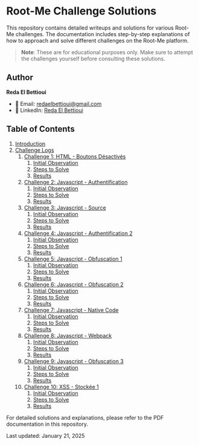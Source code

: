 # Root-Me Challenge Solutions

This repository contains detailed writeups and solutions for various Root-Me challenges. The documentation includes step-by-step explanations of how to approach and solve different challenges on the Root-Me platform.

> **Note**: These are for educational purposes only. Make sure to attempt the challenges yourself before consulting these solutions.

## Author

**Reda El Bettioui**
- 📧 Email: [redaelbettioui@gmail.com](mailto:redaelbettioui@gmail.com)
- 💼 LinkedIn: [Reda El Bettioui](https://www.linkedin.com/in/reda-el-bettioui/)

## Table of Contents

1. [Introduction](#introduction)
2. [Challenge Logs](#challenge-logs)
   1. [Challenge 1: HTML - Boutons Désactivés](#challenge-1-html---boutons-désactivés)
      1. [Initial Observation](#initial-observation)
      2. [Steps to Solve](#steps-to-solve)
      3. [Results](#results)
   2. [Challenge 2: Javascript - Authentification](#challenge-2-javascript---authentification)
      1. [Initial Observation](#initial-observation-1)
      2. [Steps to Solve](#steps-to-solve-1)
      3. [Results](#results-1)
   3. [Challenge 3: Javascript - Source](#challenge-3-javascript---source)
      1. [Initial Observation](#initial-observation-2)
      2. [Steps to Solve](#steps-to-solve-2)
      3. [Results](#results-2)
   4. [Challenge 4: Javascript - Authentification 2](#challenge-4-javascript---authentification-2)
      1. [Initial Observation](#initial-observation-3)
      2. [Steps to Solve](#steps-to-solve-3)
      3. [Results](#results-3)
   5. [Challenge 5: Javascript - Obfuscation 1](#challenge-5-javascript---obfuscation-1)
      1. [Initial Observation](#initial-observation-4)
      2. [Steps to Solve](#steps-to-solve-4)
      3. [Results](#results-4)
   6. [Challenge 6: Javascript - Obfuscation 2](#challenge-6-javascript---obfuscation-2)
      1. [Initial Observation](#initial-observation-5)
      2. [Steps to Solve](#steps-to-solve-5)
      3. [Results](#results-5)
   7. [Challenge 7: Javascript - Native Code](#challenge-7-javascript---native-code)
      1. [Initial Observation](#initial-observation-6)
      2. [Steps to Solve](#steps-to-solve-6)
      3. [Results](#results-6)
   8. [Challenge 8: Javascript - Webpack](#challenge-8-javascript---webpack)
      1. [Initial Observation](#initial-observation-7)
      2. [Steps to Solve](#steps-to-solve-7)
      3. [Results](#results-7)
   9. [Challenge 9: Javascript - Obfuscation 3](#challenge-9-javascript---obfuscation-3)
      1. [Initial Observation](#initial-observation-8)
      2. [Steps to Solve](#steps-to-solve-8)
      3. [Results](#results-8)
   10. [Challenge 10: XSS - Stockée 1](#challenge-10-xss---stockée-1)
       1. [Initial Observation](#initial-observation-9)
       2. [Steps to Solve](#steps-to-solve-9)
       3. [Results](#results-9)

For detailed solutions and explanations, please refer to the PDF documentation in this repository.

Last updated: January 21, 2025
